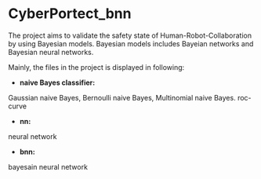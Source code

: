 # CyberPortect_bnn

The project aims to validate the safety state of Human-Robot-Collaboration by using Bayesian models. Bayesian models includes Bayeian networks and Bayesian neural networks. 


Mainly, the files in the project is displayed in following:
* **naive Bayes classifier:** 

Gaussian naive Bayes, Bernoulli naive Bayes, Multinomial naive Bayes.
roc-curve

* **nn:** 

neural network

* **bnn:** 

bayesain neural network


